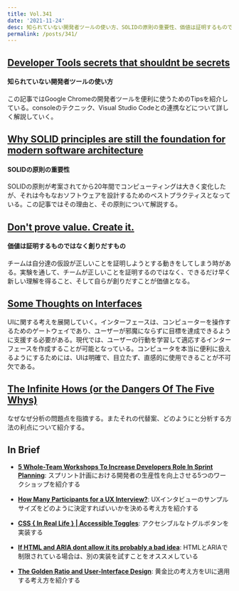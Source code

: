```yaml
---
title: Vol.341
date: '2021-11-24'
desc: 知られていない開発者ツールの使い方、SOLIDの原則の重要性、価値は証明するものではなく創りだすもの、ほか計10リンク
permalink: /posts/341/
---
```


## [Developer Tools secrets that shouldnt be secrets](https://christianheilmann.com/2021/11/01/developer-tools-secrets-that-shouldnt-be-secrets/)
#### 知られていない開発者ツールの使い方

この記事ではGoogle Chromeの開発者ツールを便利に使うためのTipsを紹介している。consoleのテクニック、Visual Studio Codeとの連携などについて詳しく解説していく。


## [Why SOLID principles are still the foundation for modern software architecture](https://stackoverflow.blog/2021/11/01/why-solid-principles-are-still-the-foundation-for-modern-software-architecture/)
#### SOLIDの原則の重要性

SOLIDの原則が考案されてから20年間でコンピューティングは大きく変化したが、それは今もなおソフトウェアを設計するためのベストプラクティスとなっている。この記事ではその理由と、その原則について解説する。

## [Don't prove value. Create it.](https://theoverlap.substack.com/p/dont-prove-value-create-it)
#### 価値は証明するものではなく創りだすもの

チームは自分達の仮設が正しいことを証明しようとする動きをしてしまう時がある。実験を通して、チームが正しいことを証明するのではなく、できるだけ早く新しい理解を得ること、そして自らが創りだすことが価値となる。


## [Some Thoughts on Interfaces](https://nickarner.com/notes/some-thoughts-on-interfaces-october-24th-2021/)

UIに関する考えを展開していく。インターフェースは、コンピューターを操作するためのゲートウェイであり、ユーザーが邪魔にならずに目標を達成できるように支援する必要がある。現代では、ユーザーの行動を学習して適応するインターフェースを作成することが可能となっている。コンピュータを本当に便利に扱えるようにするためには、UIは明確で、目立たず、直感的に使用できることが不可欠である。


## [The Infinite Hows (or the Dangers Of The Five Whys)](https://www.kitchensoap.com/2014/11/14/the-infinite-hows-or-the-dangers-of-the-five-whys/)

なぜなぜ分析の問題点を指摘する。またそれの代替案、どのようにと分析する方法の利点について紹介する。


## In Brief

- **[5 Whole-Team Workshops To Increase Developers Role In Sprint Planning](https://philippe.bourgau.net/5-whole-team-workshops-to-increase-developers-role-in-sprint-planning/)**: スプリント計画における開発者の生産性を向上させる5つのワークショップを紹介する


- **[How Many Participants for a UX Interview?](https://www.nngroup.com/articles/interview-sample-size/)**: UXインタビューのサンプルサイズをどのように決定すればいいかを決める考え方を紹介する

- **[CSS { In Real Life } | Accessible Toggles](https://css-irl.info/accessible-toggles/)**: アクセシブルなトグルボタンを実装する

- **[If HTML and ARIA dont allow it its probably a bad idea](https://www.tempertemper.net/blog/if-html-and-aria-dont-allow-it-its-probably-a-bad-idea)**: HTMLとARIAで制限されている場合は、別の実装を試すことをオススメしている

- **[The Golden Ratio and User-Interface Design](https://www.nngroup.com/articles/golden-ratio-ui-design/)**: 黄金比の考え方をUIに適用する考え方を紹介する

